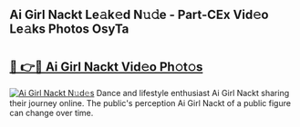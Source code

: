 ## Ai Girl Nackt Le𝚊k𝚎d N𝚞𝚍e - Part-CEx Vid𝚎o Le𝚊ks Photos OsyTa

# <h2><a href="http://fbayumq.evod.top/?m=Ai+Girl+Nackt">🔗 👉🔴 Ai Girl Nackt Vid𝚎o Ph𝚘t𝚘s</a></h2>

[![Ai Girl Nackt N𝚞d𝚎s](https://i.imgur.com/8V9OHl7.gif)](http://fbayumq.evod.top/?m=Ai+Girl+Nackt)
Dance and lifestyle enthusiast Ai Girl Nackt sharing their journey online. The public's perception Ai Girl Nackt of a public figure can change over time. 
